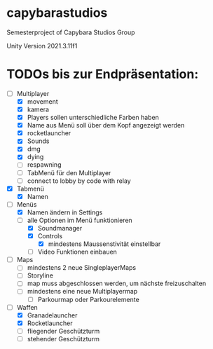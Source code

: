 # capybarastudios
Semesterproject of Capybara Studios Group

Unity Version
2021.3.11f1

# TODOs bis zur Endpräsentation:
- [ ] Multiplayer
  - [x] movement
  - [x] kamera
  - [x] Players sollen unterschiedliche Farben haben
  - [x] Name aus Menü soll über dem Kopf angezeigt werden
  - [x] rocketlauncher
  - [x] Sounds
  - [x] dmg
  - [x] dying
  - [ ] respawning
  - [ ] TabMenü für den Multiplayer
  - [ ] connect to lobby by code with relay

- [x] Tabmenü
   - [x] Namen

- [ ] Menüs
  - [x] Namen ändern in Settings
  - [ ] alle Optionen im Menü funktionieren
    - [x] Soundmanager
    - [x] Controls 
      - [x] mindestens Maussenstivität einstellbar
    - [ ] Video Funktionen einbauen

- [ ] Maps
  - [ ] mindestens 2 neue SingleplayerMaps
  - [ ] Storyline
  - [ ] map muss abgeschlossen werden, um nächste freizuschalten
  - [ ] mindestens eine neue Multiplayermap
    - [ ] Parkourmap oder Parkourelemente

- [ ] Waffen
  - [x] Granadelauncher
  - [x] Rocketlauncher
  - [ ] fliegender Geschützturm
  - [ ] stehender Geschützturm
